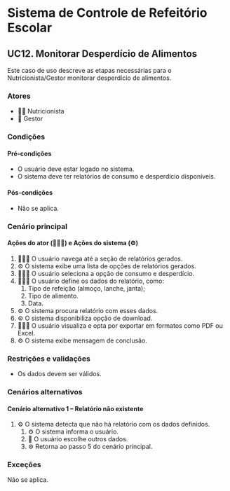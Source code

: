# Sistema de Controle de Refeitório Escolar

## UC12. Monitorar Desperdício de Alimentos

Este caso de uso descreve as etapas necessárias para o Nutricionista/Gestor monitorar desperdício de alimentos.

### Atores
- 👩‍🍳 Nutricionista
- 💼 Gestor

### Condições
#### Pré-condições
- O usuário deve estar logado no sistema.
- O sistema deve ter relatórios de consumo e desperdício disponíveis.

#### Pós-condições
- Não se aplica.

### Cenário principal
#### Ações do ator (👩‍🍳💼) e Ações do sistema (⚙️)
1. 👩‍🍳💼 O usuário navega até a seção de relatórios gerados.
2. ⚙️ O sistema exibe uma lista de opções de relatórios gerados.
3. 👩‍🍳💼 O usuário seleciona a opção de consumo e desperdício.
4. 👩‍🍳💼 O usuário define os dados do relatório, como:
   1. Tipo de refeição (almoço, lanche, janta);
   2. Tipo de alimento.
   3. Data.
5. ⚙️ O sistema procura relatório com esses dados.
6. ⚙️ O sistema disponibiliza opção de download.
7. 👩‍🍳💼 O usuário visualiza e opta por exportar em formatos como PDF ou Excel.
8. ⚙️ O sistema exibe mensagem de conclusão.

### Restrições e validações
- Os dados devem ser válidos.

### Cenários alternativos
#### Cenário alternativo 1 – Relatório não existente
1. ⚙️ O sistema detecta que não há relatório com os dados definidos.
   1. ⚙️ O sistema informa o usuário.
   2. 💼 O usuário escolhe outros dados.
   3. ⚙️ Retorna ao passo 5 do cenário principal.

### Exceções
Não se aplica.
